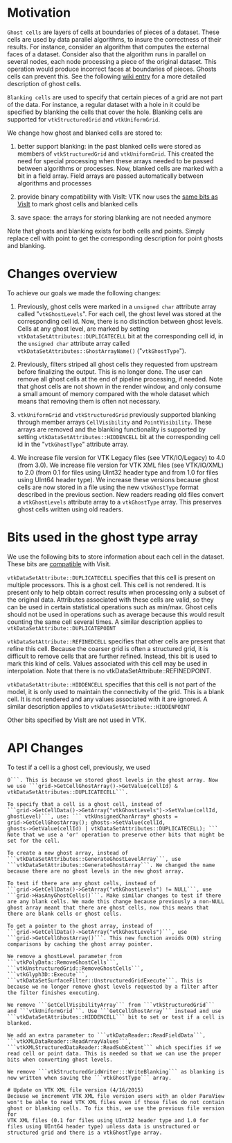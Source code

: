 # Motivation

```Ghost cells``` are layers of cells at boundaries of pieces of a
dataset. These cells are used by data parallel algorithms, to insure
the correctness of their results. For instance, consider an algorithm
that computes the external faces of a dataset. Consider also that the
algorithm runs in parallel on several nodes, each node processing a
piece of the original dataset. This operation would produce incorrect
faces at boundaries of pieces. Ghosts cells can prevent this. See the
following [wiki entry](http://www.vtk.org/Wiki/VTK/Parallel_Pipeline)
for a more detailed description of ghost cells.

```Blanking cells``` are used to specify that certain pieces of a grid
are not part of the data. For instance, a regular dataset with a hole
in it could be specified by blanking the cells that cover the
hole. Blanking cells are supported for ```vtkStructuredGrid``` and ```vtkUniformGrid```.

We change how ghost and blanked cells are stored to:

1. better support blanking: in the past blanked cells were stored as
   members of ```vtkStructuredGrid``` and ```vtkUniformGrid```. This
   created the need for special processing when these arrays needed to
   be passed between algorithms or processes. Now, blanked cells are
   marked with a bit in a field array. Field arrays are passed
   automatically between algorithms and processes

2. provide binary compatibility with VisIt: VTK now uses the
   [same bits as VisIt](http://www.visitusers.org/index.php?title=Representing_ghost_data)
   to mark ghost cells and blanked cells

3. save space: the arrays for storing blanking are not needed anymore

Note that ghosts and blanking exists for both cells and points. Simply
replace cell with point to get the corresponding description for point
ghosts and blanking.

# Changes overview

To achieve our goals we made the following changes:

1. Previously, ghost cells were marked in a ```unsigned char```
   attribute array called "```vtkGhostLevels```". For each cell, the
   ghost level was stored at the corresponding cell id. Now, there is
   no distinction between ghost levels. Cells at any ghost level, are
   marked by setting ```vtkDataSetAttributes::DUPLICATECELL``` bit at
   the corresponding cell id, in the ```unsigned char``` attribute
   array called ```vtkDataSetAttributes::GhostArrayName()```
   ("```vtkGhostType```").

2. Previously, filters striped all ghost cells they requested from
   upstream before finalizing the output. This is no longer done. The
   user can remove all ghost cells at the end of pipeline processing,
   if needed. Note that ghost cells are not shown in the render
   window, and only consume a small amount of memory compared with the
   whole dataset which means that removing them is often not
   necessary.

3. ```vtkUniformGrid``` and ```vtkStructuredGrid``` previously
   supported blanking through member arrays ```CellVisibility``` and
   ```PointVisibility```. These arrays are removed and the blanking
   functionality is supported by setting
   ```vtkDataSetAttributes::HIDDENCELL``` bit at the corresponding
   cell id in the "```vtkGhostType```" attribute array.

4. We increase file version for VTK Legacy files (see VTK/IO/Legacy)
   to 4.0 (from 3.0). We increase file version for VTK XML files (see
   VTK/IO/XML) to 2.0 (from 0.1 for files using UInt32 header type and
   from 1.0 for files using UInt64 header type). We increase these
   versions because ghost cells are now stored in a file using the new
   ```vtkGhostType``` format described in the previous section.  New
   readers reading old files convert a ```vtkGhostLevels``` attribute
   array to a ```vtkGhostType``` array. This preserves ghost cells
   written using old readers.

# Bits used in the ghost type array

We use the following bits to store information about each cell in the
dataset. These bits are
[compatible](http://www.visitusers.org/index.php?title=Representing_ghost_data)
with Visit.

```vtkDataSetAttribute::DUPLICATECELL``` specifies that this cell is
present on multiple processors. This is a ghost cell. This cell is not
rendered. It is present only to help obtain correct results when
processing only a subset of the original data. Attributes associated
with these cells are valid, so they can be used in certain statistical
operations such as min/max. Ghost cells should not be used in
operations such as average because this would result counting the same
cell several times. A similar description applies to
```vtkDataSetAttribute::DUPLICATEPOINT```

```vtkDataSetAttribute::REFINEDCELL``` specifies that other cells are
present that refine this cell. Because the coarser grid is often a
structured grid, it is difficult to remove cells that are further
refined. Instead, this bit is used to mark this kind of cells. Values
associated with this cell may be used in interpolation. Note that
there is no vtkDataSetAttribute::REFINEDPOINT.

```vtkDataSetAttribute::HIDDENCELL``` specifies that this cell is not
part of the model, it is only used to maintain the connectivity of the
grid. This is a blank cell. It is not rendered and any values
associated with it are ignored. A similar description applies to
```vtkDataSetAttribute::HIDDENPOINT```

Other bits specified by VisIt are not used in VTK.

# API Changes

To test if a cell is a ghost cell, previously, we used
```grid->GetCellData()->GetArray("vtkGhostLevels")->GetValue(cellId) >
0```. This is because we stored ghost levels in the ghost array. Now
we use ```grid->GetCellGhostArray()->GetValue(cellId) &
vtkDataSetAttributes::DUPLICATECELL```.

To specify that a cell is a ghost cell, instead of
```grid->GetCellData()->GetArray("vtkGhostLevels")->SetValue(cellId,
ghostLevel)```, use: ``` vtkUnsignedCharArray* ghosts =
grid->GetCellGhostArray(); ghosts->SetValue(cellId,
ghosts->GetValue(cellId) | vtkDataSetAttributes::DUPLICATECELL); ```
Note that we use a 'or' operation to preserve other bits that might be
set for the cell.

To create a new ghost array, instead of
```vtkDataSetAttributes::GenerateGhostLevelArray```, use
```vtkDataSetAttributes::GenerateGhostArray```. We changed the name
because there are no ghost levels in the new ghost array.

To test if there are any ghost cells, instead of
```grid->GetCellData()->GetArray("vtkGhostLevels") != NULL```, use
```grid->HasAnyGhostCells()```. Make similar changes to test if there
are any blank cells. We made this change because previously a non-NULL
ghost array meant that there are ghost cells, now this means that
there are blank cells or ghost cells.

To get a pointer to the ghost array, instead of
```grid->GetCellData()->GetArray("vtkGhostLevels")```, use
```grid->GetCellGhostArray()```. This new function avoids O(N) string
comparisons by caching the ghost array pointer.

We remove a ghostLevel parameter from
```vtkPolyData::RemoveGhostCells```,
```vtkUnstructuredGrid::RemoveGhostCells```,
```vtkGlyph3D::Execute```,
```vtkDataSetSurfaceFilter::UnstructuredGridExecute```. This is
because we no longer remove ghost levels requested by a filter after
the filter finishes executing.

We remove ```GetCellVisibilityArray``` from ```vtkStructuredGrid```
and ```vtkUniformGrid```. Use ```GetCellGhostArray``` instead and use
```vtkDataSetAttributes::HIDDENCELL``` bit to set or test if a cell is
blanked.

We add an extra parameter to ```vtkDataReader::ReadFieldData```,
```vtkXMLDataReader::ReadArrayValues```,
```vtkXMLStructuredDataReader::ReadSubExtent``` which specifies if we
read cell or point data. This is needed so that we can use the proper
bits when converting ghost levels.

We remove ```vtkStructuredGridWriter:::WriteBlanking``` as blanking is
now written when saving the ```vtkGhostType``` array.

# Update on VTK XML file version (4/16/2015)
Because we increment VTK XML file version users with an older ParaView
won't be able to read VTK XML files even if those files do not contain
ghost or blanking cells. To fix this, we use the previous file version for
VTK XML files (0.1 for files using UInt32 header type and 1.0 for
files using UInt64 header type) unless data is unstructured or
structured grid and there is a vtkGhostType array.
